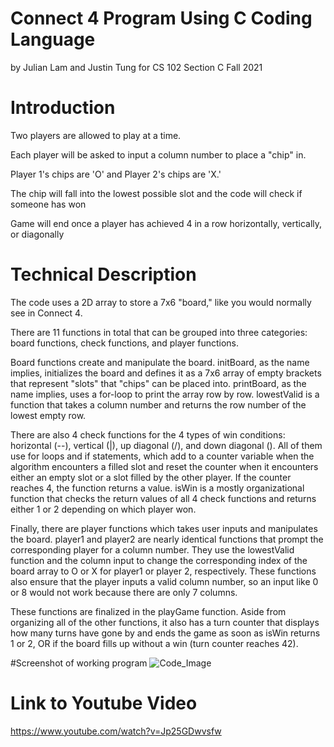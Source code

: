 # Connect 4 Program Using C Coding Language
by Julian Lam and Justin Tung for CS 102 Section C Fall 2021

# Introduction
Two players are allowed to play at a time.

Each player will be asked to input a column number to place a "chip" in. 

Player 1's chips are 'O' and Player 2's chips are 'X.'

The chip will fall into the lowest possible slot and the code will check if someone has won

Game will end once a player has achieved 4 in a row horizontally, vertically, or diagonally

# Technical Description
The code uses a 2D array to store a 7x6 "board," like you would normally see in Connect 4.

There are 11 functions in total that can be grouped into three categories: board functions, check functions, and player functions.

Board functions create and manipulate the board. initBoard, as the name implies, initializes the board and defines it as a 7x6 array of empty brackets that represent "slots" that "chips" can be placed into. printBoard, as the name implies, uses a for-loop to print the array row by row. lowestValid is a function that takes a column number and returns the row number of the lowest empty row.

There are also 4 check functions for the 4 types of win conditions: horizontal (--), vertical (|), up diagonal (/), and down diagonal (\). All of them use for loops and if statements, which add to a counter variable when the algorithm encounters a filled slot and reset the counter when it encounters either an empty slot or a slot filled by the other player. If the counter reaches 4, the function returns a value. isWin is a mostly organizational function that checks the return values of all 4 check functions and returns either 1 or 2 depending on which player won.

Finally, there are player functions which takes user inputs and manipulates the board. player1 and player2 are nearly identical functions that prompt the corresponding player for a column number. They use the lowestValid function and the column input to change the corresponding index of the board array to O or X for player1 or player 2, respectively. These functions also ensure that the player inputs a valid column number, so an input like 0 or 8 would not work because there are only 7 columns.

These functions are finalized in the playGame function. Aside from organizing all of the other functions, it also has a turn counter that displays how many turns have gone by and ends the game as soon as isWin returns 1 or 2, OR if the board fills up without a win (turn counter reaches 42).

#Screenshot of working program
![Code_Image](https://user-images.githubusercontent.com/90289825/146115882-da9d333c-df35-42b0-b2cf-3f9fc4362922.png)

# Link to Youtube Video
https://www.youtube.com/watch?v=Jp25GDwvsfw
